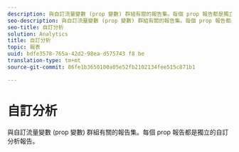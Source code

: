 ```yaml
---
description: 與自訂流量變數 (prop 變數) 群組有關的報告集。每個 prop 報告都是獨立的自訂分析報告。
seo-description: 與自訂流量變數 (prop 變數) 群組有關的報告集。每個 prop 報告都是獨立的自訂分析報告。
seo-title: 自訂分析
solution: Analytics
title: 自訂分析
topic: 報表
uuid: bdfe3578-765a-42d2-98ea-d575743 f8 be
translation-type: tm+mt
source-git-commit: 86fe1b3650100a05e52fb2102134fee515c871b1

---
```



# 自訂分析

與自訂流量變數 (prop 變數) 群組有關的報告集。每個 prop 報告都是獨立的自訂分析報告。

